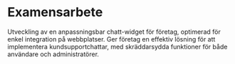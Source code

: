 # Examensarbete
Utveckling av en anpassningsbar chatt-widget för företag, optimerad för enkel integration på webbplatser. Ger företag en effektiv lösning för att implementera kundsupportchattar, med skräddarsydda funktioner för både användare och administratörer.
